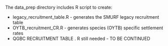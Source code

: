 The data_prep directory includes R script to create:
  - legacy_recruitment_table.R - generates the SMURF legacy recruitment table 
  - OYTB_recruitment_CR.R  - generates species (OYTB) specific settlement rates 
  - QGBC RECRUITMENT TABLE . R still needed - TO BE CONTINUED
